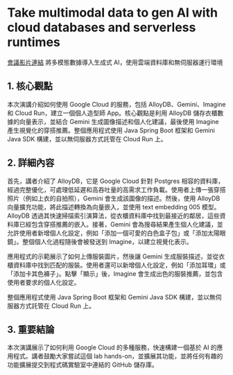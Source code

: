 # Take multimodal data to gen AI with cloud databases and serverless runtimes
[會議影片連結](https://www.youtube.com/watch?v=20THk0ZzNBA)
將多模態數據導入生成式 AI，使用雲端資料庫和無伺服器運行環境

## 1. 核心觀點

本次演講介紹如何使用 Google Cloud 的服務，包括 AlloyDB、Gemini、Imagine 和 Cloud Run，建立一個個人造型師 App。核心觀點是利用 AlloyDB 儲存衣櫃數據的向量表示，並結合 Gemini 生成圖像描述和個人化建議，最後使用 Imagine 產生視覺化的穿搭推薦。整個應用程式使用 Java Spring Boot 框架和 Gemini Java SDK 構建，並以無伺服器方式託管在 Cloud Run 上。

## 2. 詳細內容

首先，講者介紹了 AlloyDB，它是 Google Cloud 針對 Postgres 相容的資料庫，經過完整優化，可處理低延遲和高吞吐量的高需求工作負載。使用者上傳一張穿搭照片（例如上衣的自拍照），Gemini 會生成該圖像的描述。然後，使用 AlloyDB 向量擴充功能，將此描述轉換為向量嵌入，並使用 text embedding 005 模型。AlloyDB 透過其快速掃描索引演算法，從衣櫃資料庫中找到最接近的鄰居，這些資料庫已經包含穿搭推薦的嵌入。接著，Gemini 會為搜尋結果產生個人化建議，並允許使用者新增個人化設定，例如「添加一個可愛的白色盒子包」或「添加太陽眼鏡」。整個個人化過程隨後會被發送到 Imagine，以建立視覺化表示。

應用程式的示範展示了如何上傳服裝圖片，然後讓 Gemini 生成服裝描述，並從衣櫃資料庫中找到匹配的服裝。使用者還可以新增個人化設定，例如「添加耳環」或「添加卡其色褲子」。點擊「顯示」後，Imagine 會生成出色的服裝推薦，並包含使用者要求的個人化設定。

整個應用程式使用 Java Spring Boot 框架和 Gemini Java SDK 構建，並以無伺服器方式託管在 Cloud Run 上。

## 3. 重要結論

本次演講展示了如何利用 Google Cloud 的多種服務，快速構建一個基於 AI 的應用程式。講者鼓勵大家嘗試這個 lab hands-on，並擴展其功能，並將任何有趣的功能擴展提交到程式碼實驗室中連結的 GitHub 儲存庫。
